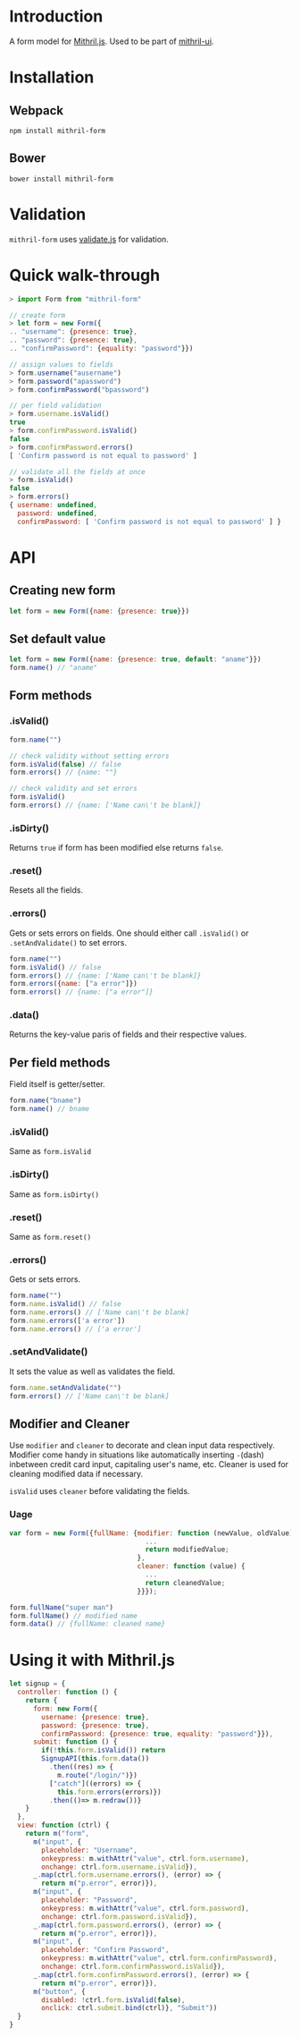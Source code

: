 # Introduction
A form model for [Mithril.js](https://github.com/lhorie/mithril.js/). Used to be part of [mithril-ui](https://github.com/ludbek/mithril-ui).

# Installation
## Webpack
`npm install mithril-form`
## Bower
`bower install mithril-form`

# Validation
`mithril-form` uses [validate.js](https://validatejs.org/) for validation.

# Quick walk-through
```javascript
> import Form from "mithril-form"

// create form
> let form = new Form({
.. "username": {presence: true},
.. "password": {presence: true},
.. "confirmPassword": {equality: "password"}})

// assign values to fields
> form.username("ausername")
> form.password("apassword")
> form.confirmPassword("bpassword")

// per field validation
> form.username.isValid()
true
> form.confirmPassword.isValid()
false
> form.confirmPassword.errors()
[ 'Confirm password is not equal to password' ]

// validate all the fields at once
> form.isValid()
false
> form.errors()
{ username: undefined,
  password: undefined,
  confirmPassword: [ 'Confirm password is not equal to password' ] }
```

# API
## Creating new form
```javascript
let form = new Form({name: {presence: true}})
```
## Set default value
```javascript
let form = new Form({name: {presence: true, default: "aname"}})
form.name() // "aname"
```
## Form methods
### .isValid()
```javascript
form.name("")

// check validity without setting errors
form.isValid(false) // false
form.errors() // {name: ""}

// check validity and set errors
form.isValid()
form.errors() // {name: ['Name can\'t be blank]}
```
### .isDirty()
Returns `true` if form has been modified else returns `false`.

### .reset()
Resets all the fields.

### .errors()
Gets or sets errors on fields.
One should either call `.isValid()` or `.setAndValidate()` to set errors.
```javascript
form.name("")
form.isValid() // false
form.errors() // {name: ['Name can\'t be blank]}
form.errors({name: ["a error"]})
form.errors() // {name: ["a error"]}
```
### .data()
Returns the key-value paris of fields and their respective values.

## Per field methods
Field itself is getter/setter.
```javascript
form.name("bname")
form.name() // bname
```

### .isValid()
Same as `form.isValid`

### .isDirty()
Same as `form.isDirty()`

### .reset()
Same as `form.reset()`

### .errors()
Gets or sets errors.
```javascript
form.name("")
form.name.isValid() // false
form.name.errors() // ['Name can\'t be blank]
form.name.errors(['a error'])
form.name.errors() // ['a error']
```

### .setAndValidate()
It sets the value as well as validates the field.
```javascript
form.name.setAndValidate("")
form.errors() // ['Name can\'t be blank]
```

## Modifier and Cleaner
Use `modifier` and `cleaner` to decorate and clean input data respectively.
Modifier come handy in situations like automatically inserting `-`(dash) inbetween credit card input,
capitaling user's name, etc. Cleaner is used for cleaning modified data if necessary.

`isValid` uses `cleaner` before validating the fields.

### Uage
```javascript
var form = new Form({fullName: {modifier: function (newValue, oldValue) {
                                  ...
                                  return modifiedValue;
                                },
                                cleaner: function (value) {
                                  ...
                                  return cleanedValue;
                                }}});

form.fullName("super man")
form.fullName() // modified name
form.data() // {fullName: cleaned name}
```


# Using it with Mithril.js
```javascript
let signup = {
  controller: function () {
    return {
      form: new Form({
        username: {presence: true},
        password: {presence: true},
        confirmPassword: {presence: true, equality: "password"}}),
      submit: function () {
        if(!this.form.isValid()) return
        SignupAPI(this.form.data())
          .then((res) => {
            m.route("/login/")})
          ["catch"]((errors) => {
            this.form.errors(errors)})
          .then(()=> m.redraw())}
    }
  },
  view: function (ctrl) {
    return m("form",
      m("input", {
        placeholder: "Username",
        onkeypress: m.withAttr("value", ctrl.form.username),
        onchange: ctrl.form.username.isValid}),
      _.map(ctrl.form.username.errors(), (error) => {
        return m("p.error", error)}),
      m("input", {
        placeholder: "Password",
        onkeypress: m.withAttr("value", ctrl.form.password),
        onchange: ctrl.form.password.isValid}),
      _.map(ctrl.form.password.errors(), (error) => {
        return m("p.error", error)}),
      m("input", {
        placeholder: "Confirm Password",
        onkeypress: m.withAttr("value", ctrl.form.confirmPassword),
        onchange: ctrl.form.confirmPassword.isValid}),
      _.map(ctrl.form.confirmPassword.errors(), (error) => {
        return m("p.error", error)}),
      m("button", {
        disabled: !ctrl.form.isValid(false),
        onclick: ctrl.submit.bind(ctrl)}, "Submit"))
  }
}
```

